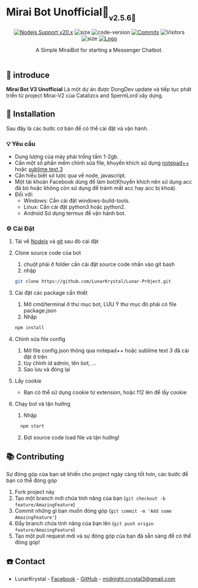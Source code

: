 # Mirai Bot Unofficial🤖<sub><sub>v2.5.6🚀</sub></sub>
<p align="center">
    <a href="https://nodejs.org/dist/v20.17.0"><img src="https://img.shields.io/badge/Nodejs%20Support-20.x-brightgreen.svg?style=flat-square" alt="Nodejs Support v20.x"></a>
    <img alt="size" src="https://img.shields.io/github/repo-size/DongDev-VN/Mirai-Bot-V3.svg?style=flat-square&label=size">
    <img alt="code-version" src="https://img.shields.io/badge/dynamic/json?color=red&label=code%20version&prefix=v&query=%24.version&url=https://raw.githubusercontent.com/DongDev-VN/Mirai-Bot-V3/refs/heads/main/package.json&style=flat-square">
    <a href="https://github.com/DongDev-VN/Mirai-Bot-V3/commits"><img alt="Commits" src="https://img.shields.io/github/commit-activity/m/DongDev-VN/Mirai-Bot-V3.svg?label=commit&style=flat-square"></a>
<img alt="Visitors" src="https://visitor-badge.laobi.icu/badge?page_id=DongDev-VN.Mirai-Bot-V3">
<img alt="size" src="https://img.shields.io/badge/license-GPL--3.0-green?style=flat-square&color=brightgreen">
<a href="https://github.com/LunarKrystal/Lunar-Pr0ject.git"><img src="https://i.imgur.com/sxW5AWa.png" alt="Logo"></a>
<p align="center">
    A Simple MiraiBot for starting a Messenger Chatbot.
    <br />
    <br />
    
## 📝 **introduce**
<p>
<strong>Mirai Bot V3 Unofficial</strong> Là một dự án được DongDev update và tiếp tục phát triển từ project Mirai-V2 của Catalizcs and SpermLord xây dựng.
</p>

## 📜 **Installation**

Sau đây là các bước cơ bản để có thể cài đặt và vận hành.

### 💡 **Yêu cầu**

- Dung lượng của máy phải trống tầm 1-2gb.
- Cần một số phần mềm chỉnh sửa file, khuyến khích sử dụng [notepad++](https://notepad-plus-plus.org/downloads/) hoặc [sublime text 3](https://www.sublimetext.com/3)
- Cần hiểu biết sơ lược qua về node, javascript.
- Một tài khoản Facebook dùng để làm bot(Khuyến khích nên sử dụng acc đã bỏ hoặc không còn sử dụng để tránh mất acc hay acc bị khoá).
- Đối với:
    - Windows: Cần cài đặt windows-build-tools.
    - Linux: Cần cài đặt python3 hoặc python2.
    - Android Sử dụng termux để vận hành bot.

### ⚙️ **Cài Đặt**

1. Tải về [Nodejs](https://nodejs.org/en/) và [git](https://git-scm.com/) sau đó cài đặt
2. Clone source code của bot
    1. chuột phải ở folder cần cài đặt source code nhấn vào git bash
    2. nhập
    ```sh
    git clone https://github.com/LunarKrystal/Lunar-Pr0ject.git
    ```
    
3. Cài đặt các package cần thiết
    1. Mở cmd/terminal ở thư mục bot, LƯU Ý thư mục đó phải có file package.json
    2. Nhập
    ```sh
    npm install
    ```
    
4. Chỉnh sửa file config
    1. Mở file config.json thông qua notepad++ hoặc sublime text 3 đã cài đặt ở trên
    2. tùy chỉnh id admin, tên bot, ...
    3. Sao lưu và đóng lại
    
5. Lấy cookie
    - Bạn có thể sử dụng cookie từ extension, hoặc f12 lên để lấy cookie
      
6. Chạy bot và tận hưởng
    1. Nhập
    ```sh
      npm start
      ```
    2. Đợi source code load file và tận hưởng!

## 📚 **Contributing**

Sự đóng góp của bạn sẽ khiến cho project ngày càng tốt hơn, các bước để bạn có thể đóng góp

1. Fork project này
2. Tạo một branch mới chứa tính năng của bạn (`git checkout -b feature/AmazingFeature`)
3. Commit những gì bạn muốn đóng góp (`git commit -m 'Add some AmazingFeature'`)
4. Đẩy branch chứa tính năng của bạn lên (`git push origin feature/AmazingFeature`)
5. Tạo một pull request mới và sự đóng góp của bạn đã sẵn sàng để có thể đóng góp!

<!-- CONTACT -->
## ☎️ **Contact**

- LunarKrystal - [Facebook](https://facebook.com/Khoi.Meta) - [GitHub](https://github.com/LunarKrystal) - midnight.crystal3@gmail.com

